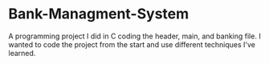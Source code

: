 # Bank-Managment-System
A programming project I did in C coding the header, main, and banking file. I wanted to code the project from the start and use different techniques I've learned.

